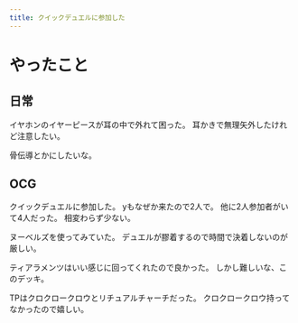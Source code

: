 ```yaml
---
title: クイックデュエルに参加した
---
```


# やったこと

## 日常

イヤホンのイヤーピースが耳の中で外れて困った。
耳かきで無理矢外したけれど注意したい。

骨伝導とかにしたいな。

## OCG

クイックデュエルに参加した。
yもなぜか来たので2人で。
他に2人参加者がいて4人だった。
相変わらず少ない。

ヌーベルズを使ってみていた。
デュエルが膠着するので時間で決着しないのが厳しい。

ティアラメンツはいい感じに回ってくれたので良かった。
しかし難しいな、このデッキ。

TPはクロクロークロウとリチュアルチャーチだった。
クロクロークロウ持ってなかったので嬉しい。
